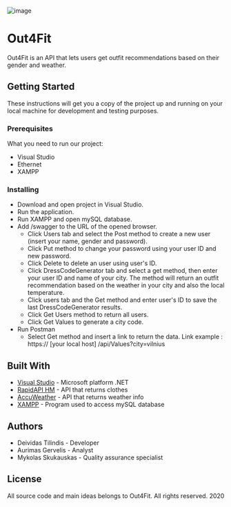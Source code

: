 ![image](https://venturebeat.com/wp-content/uploads/2019/11/visual-studio-logo.jpeg?fit=578%2C289&strip=all)

# Out4Fit

Out4Fit is an API that lets users get outfit recommendations based on their gender and weather.

## Getting Started

These instructions will get you a copy of the project up and running on your local machine for development and testing purposes.

### Prerequisites

What you need to run our project:

* Visual Studio
* Ethernet
* XAMPP

### Installing

* Download and open project in Visual Studio.
* Run the application.
* Run XAMPP and open mySQL database.
* Add /swagger to the URL of the opened browser.
	- Click Users tab and select the Post method to create a new user (insert your name, gender and password).
	- Click Put method to change your password using your user ID and new password.
	- Click Delete to delete an user using user's ID.
	- Click DressCodeGenerator tab and select a get method, then enter your user ID and name of your city. The method will return an outfit recommendation based on the weather in your city and also the local temperature.
	- Click users tab and the Get method and enter user's ID to save the last DressCodeGenerator results.
	- Click Get Users method to return all users.
	- Click Get Values to generate a city code.
* Run Postman
	- Select Get method and insert a link to return the data. Link example : https:// [your local host] /api/Values?city=vilnius

## Built With

* [Visual Studio](https://visualstudio.microsoft.com/en/downloads/) - Microsoft platform .NET
* [RapidAPI HM](https://rapidapi.com/apidojo/api/hm-hennes-mauritz/) - API that returns clothes
* [AccuWeather](https://developer.accuweather.com/) - API that returns weather info
* [XAMPP](https://www.apachefriends.org/index.html) - Program used to access mySQL database
  
## Authors

* Deividas Tilindis - Developer
* Aurimas Gervelis - Analyst
* Mykolas Skukauskas - Quality assurance specialist

## License
All source code and main ideas belongs to Out4Fit. All rights reserved. 2020



